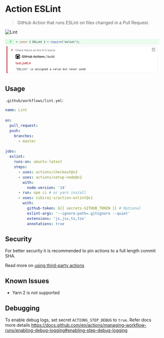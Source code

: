 # Action ESLint

> GitHub Action that runs ESLint on files changed in a Pull Request.

![Lint](https://github.com/sibiraj-s/action-eslint/workflows/Lint/badge.svg)

![Annotation](assets/annotation.png)

## Usage

`.github/workflows/lint.yml`:

```yml
name: Lint

on:
  pull_request:
  push:
    branches:
      - master

jobs:
  eslint:
    runs-on: ubuntu-latest
    steps:
      - uses: actions/checkout@v2
      - uses: actions/setup-node@v2
        with:
          node-version: '14'
      - run: npm ci # or yarn install
      - uses: sibiraj-s/action-eslint@v1
        with:
          github-token: ${{ secrets.GITHUB_TOKEN }} # Optional
          eslint-args: '--ignore-path=.gitignore --quiet'
          extensions: 'js,jsx,ts,tsx'
          annotations: true
```

## Security

For better security it is recommended to pin actions to a full length commit SHA.

Read more on [using third-party actions](https://docs.github.com/en/actions/learn-github-actions/security-hardening-for-github-actions#using-third-party-actions)

## Known Issues

- Yarn 2 is not supported

## Debugging

To enable debug logs, set secret `ACTIONS_STEP_DEBUG` to `true`. Refer docs more details https://docs.github.com/en/actions/managing-workflow-runs/enabling-debug-logging#enabling-step-debug-logging
